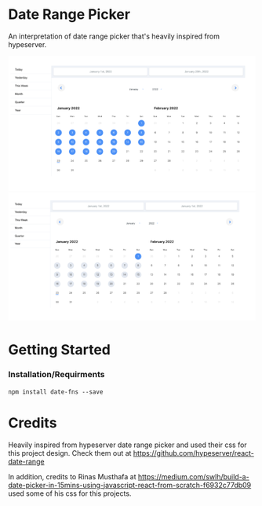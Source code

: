 # Date Range Picker

An interpretation of date range picker that's heavily inspired from hypeserver.

![](Images/DateRangeSelected.png)
![](Images/DateRangeHover.png)

# Getting Started

### Installation/Requirments

```
npm install date-fns --save
```

# Credits

Heavily inspired from hypeserver date range picker and used their css for this project design.
Check them out at https://github.com/hypeserver/react-date-range

In addition, credits to Rinas Musthafa at
https://medium.com/swlh/build-a-date-picker-in-15mins-using-javascript-react-from-scratch-f6932c77db09
used some of his css for this projects.
